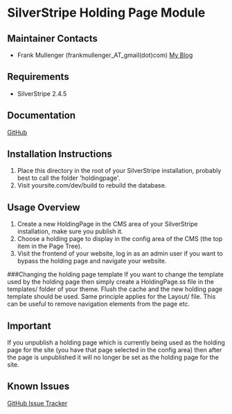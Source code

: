 SilverStripe Holding Page Module
================================

Maintainer Contacts
-------------------
*  Frank Mullenger (frankmullenger_AT_gmail(dot)com)
   [My Blog](http://deadlytechnology.com)

Requirements
------------
* SilverStripe 2.4.5

Documentation
-------------
[GitHub](https://github.com/frankmullenger/silverstripe-holdingpage)

Installation Instructions
-------------------------
1. Place this directory in the root of your SilverStripe installation, probably best to call the folder 'holdingpage'.
2. Visit yoursite.com/dev/build to rebuild the database.

Usage Overview
--------------
1. Create a new HoldingPage in the CMS area of your SilverStripe installation, make sure you publish it.
2. Choose a holding page to display in the config area of the CMS (the top item in the Page Tree).
3. Visit the frontend of your website, log in as an admin user if you want to bypass the holding page and navigate your website.

###Changing the holding page template
If you want to change the template used by the holding page then simply create a HoldingPage.ss file in the templates/ folder
of your theme. Flush the cache and the new holding page template should be used. Same principle applies for the Layout/ file.
This can be useful to remove navigation elements from the page etc.

Important
---------
If you unpublish a holding page which is currently being used as the holding page for the site 
(you have that page selected in the config area) then after the page is unpublished it will no longer be set 
as the holding page for the site.

Known Issues
------------
[GitHub Issue Tracker](https://github.com/frankmullenger/silverstripe-holdingpage/issues)
